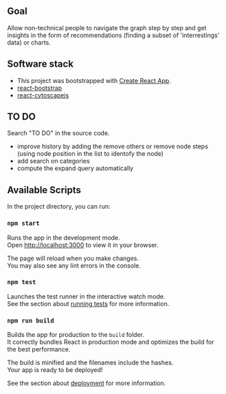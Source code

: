 
## Goal

Allow non-technical people to navigate the graph step by step and get insights in the form of
recommendations (finding a subset of 'interrestings' data) or charts.

## Software stack
- This project was bootstrapped with [Create React App](https://github.com/facebook/create-react-app).
- [react-bootstrap](https://react-bootstrap.github.io/)
- [react-cytoscapejs](https://github.com/plotly/react-cytoscapejs)


## TO DO
Search  "TO DO" in the source code.

- improve history by adding the remove others or remove node steps (using node position in the list to identofy the node)
- add search on categories
- compute the expand query automatically
## Available Scripts

In the project directory, you can run:

### `npm start`

Runs the app in the development mode.\
Open [http://localhost:3000](http://localhost:3000) to view it in your browser.

The page will reload when you make changes.\
You may also see any lint errors in the console.

### `npm test`

Launches the test runner in the interactive watch mode.\
See the section about [running tests](https://facebook.github.io/create-react-app/docs/running-tests) for more information.

### `npm run build`

Builds the app for production to the `build` folder.\
It correctly bundles React in production mode and optimizes the build for the best performance.

The build is minified and the filenames include the hashes.\
Your app is ready to be deployed!

See the section about [deployment](https://facebook.github.io/create-react-app/docs/deployment) for more information.
